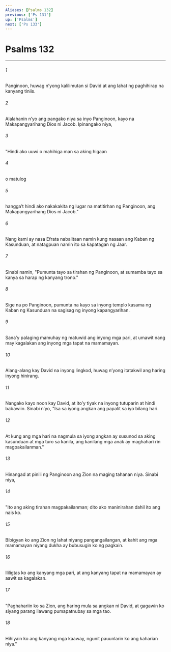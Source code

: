 ```yaml
---
Aliases: [Psalms 132]
previous: ['Ps 131']
up: ['Psalms']
next: ['Ps 133']
---
```

# Psalms 132

***






















###### 1 










Panginoon, huwag nʼyong kalilimutan si David at ang lahat ng paghihirap na kanyang tiniis. 





















###### 2 










Alalahanin nʼyo ang pangako niya sa inyo Panginoon, kayo na Makapangyarihang Dios ni Jacob. Ipinangako niya, 





















###### 3 










"Hindi ako uuwi o mahihiga man sa aking higaan 





















###### 4 










o matulog 





















###### 5 










hanggaʼt hindi ako nakakakita ng lugar na matitirhan ng Panginoon, ang Makapangyarihang Dios ni Jacob." 





















###### 6 










Nang kami ay nasa Efrata nabalitaan namin kung nasaan ang Kaban ng Kasunduan, at natagpuan namin ito sa kapatagan ng Jaar. 





















###### 7 










Sinabi namin, "Pumunta tayo sa tirahan ng Panginoon, at sumamba tayo sa kanya sa harap ng kanyang trono." 





















###### 8 










Sige na po Panginoon, pumunta na kayo sa inyong templo kasama ng Kaban ng Kasunduan na sagisag ng inyong kapangyarihan. 





















###### 9 










Sanaʼy palaging mamuhay ng matuwid ang inyong mga pari, at umawit nang may kagalakan ang inyong mga tapat na mamamayan. 





















###### 10 










Alang-alang kay David na inyong lingkod, huwag nʼyong itatakwil ang haring inyong hinirang. 





















###### 11 










Nangako kayo noon kay David, at itoʼy tiyak na inyong tutuparin at hindi babawiin. Sinabi nʼyo, "Isa sa iyong angkan ang papalit sa iyo bilang hari. 





















###### 12 










At kung ang mga hari na nagmula sa iyong angkan ay susunod sa aking kasunduan at mga turo sa kanila, ang kanilang mga anak ay maghahari rin magpakailanman." 





















###### 13 










Hinangad at pinili ng Panginoon ang Zion na maging tahanan niya. Sinabi niya, 





















###### 14 










"Ito ang aking tirahan magpakailanman; dito ako maninirahan dahil ito ang nais ko. 





















###### 15 










Bibigyan ko ang Zion ng lahat niyang pangangailangan, at kahit ang mga mamamayan niyang dukha ay bubusugin ko ng pagkain. 





















###### 16 










Ililigtas ko ang kanyang mga pari, at ang kanyang tapat na mamamayan ay aawit sa kagalakan. 





















###### 17 










"Paghahariin ko sa Zion, ang haring mula sa angkan ni David, at gagawin ko siyang parang ilawang pumapatnubay sa mga tao. 





















###### 18 










Hihiyain ko ang kanyang mga kaaway, ngunit pauunlarin ko ang kaharian niya."

